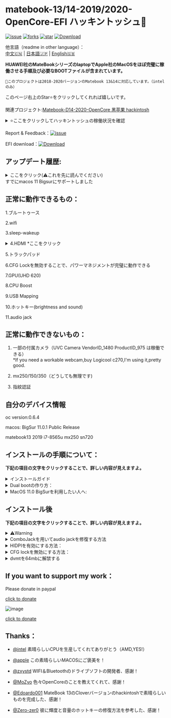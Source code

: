 # matebook-13/14-2019/2020-OpenCore-EFI  ハッキントッシュ  

  
[![issue](https://img.shields.io/github/issues/ske1996/matebook-13-2019-oc-efi?style=plastic)](https://github.com/ske1996/matebook-13-2019-oc-efi/issues)  [![forks](https://img.shields.io/github/forks/ske1996/matebook-13-2019-oc-efi?style=plastic)](https://github.com/ske1996/matebook-13-2019-oc-efi/network/members) [![star](https://img.shields.io/github/stars/ske1996/matebook-13-2019-oc-efi?style=plastic)](https://github.com/ske1996/matebook-13-2019-oc-efi/stargazers) [![Download](https://img.shields.io/badge/OpenCore%20EFI%20files%20download-4.2k-blue)](https://github.com/ske1996/matebook-13-2019-oc-efi/releases)  



他言語（readme in other language）：  
[中文🇨🇳](readme.md) | [日本語🇯🇵](readme-jp.md) | [English🇬🇧](readme-en.md)   


**HUAWEI社のMateBookシリーズのlaptopでApple社のMacOSをほぼ完璧に稼働させる手順及び必要なBOOTファイルが含まれています。**  



```
このプロジェクトは2018-2020バージョンのMatebook 13&14に対応しています。（intelのみ）
```

このページ右上のStar⭐️をクリックしてくれれば嬉しいです。  


関連プロジェクト:[Matebook-D14-2020-OpenCore 黑苹果 hackintosh  ](https://github.com/ske1996/Matebook-D14-2020-hackintosh)  

<details>  
<summary>⭐️ここをクリックしてハッキントッシュの稼働状況を確認</summary>  
 
[サンプル動画](https://www.bilibili.com/video/bv18z4y1U7rz)  
 
![image](https://github.com/ske1996/matebook-13-2019-oc-efi/blob/master/%E6%9D%82%E9%A1%B9/%E3%82%B9%E3%82%AF%E3%83%AA%E3%83%BC%E3%83%B3%E3%82%B7%E3%83%A7%E3%83%83%E3%83%88%202020-11-14%2019.30.41.png?raw=true)    
![image](https://i0.hdslb.com/bfs/article/0d73e23780c4a4a5b80b1e956dc8957bb95f3372.jpg@1320w_880h.webp)  
![image](https://i0.hdslb.com/bfs/article/3c89fd7615510c1b2e9efa1c6024348b4b635abc.jpg@1320w_1760h.webp)  


[サンプル動画](https://www.bilibili.com/video/bv18z4y1U7rz)  

</details>   

Report & Feedback：[![issue](https://img.shields.io/github/issues/ske1996/matebook-13-2019-oc-efi?style=plastic)](https://github.com/ske1996/matebook-13-2019-oc-efi/issues)  

  
EFI download：[![Download](https://img.shields.io/badge/OpenCore%20EFI%20files%20download-4.2k-blue)](https://github.com/ske1996/matebook-13-2019-oc-efi/releases)         

## アップデート履歴:  
<details>  
<summary>ここをクリック(⚠️これを先に読んでください)</summary>  

- 20210426:  
OpenCore's version is still in 0.6.5,but I've rebulit all of EFI files,no longer differentiate EFI files for Catalina and BigSur from right now,upgraded Airportitlwm to 1.3 stable,and added a property "force-online 01000000" to framebuffer    

- 20210317:  
I wont upgrade anything until it will be necessary to do(likes apple changed their secure boot policy,so you have to use latest opencore to boot etc.),it still works well on even lastest version of macos(11.2.3 when i wrote this). so,see you in next necessary-upgrade version.  


- 20210130:  
全てのBigSurバージョンのEFIに含まれているOpenCoreを0.6.5にアップグレードしました，一部のkextもアップグレードしました，さらにboot chimeをオンにしました。 

- 20201113:  
全てのBigSurバージョンのEFIに含まれているOpenCoreを0.6.4にアップグレードしました、正式版のBigSur 11.0.1まで対応します。  

- 20201106:  
MB13&14 2018-2019(bigsur ver)に含まれているOpenCoreを0.6.3にアップフレンドしました。  

  
- 20200918:  
二つのfakepcidのkextと一部の無意味のものを削除し、さらにwifiとbluetoothの衝突issueの解決を試しましたが、100％の解決とは言えないかもしれません。    

- 20200917:  
最新のAirportItlwmを使用していますので、これからheliportは必要なくなります、さらにOCを0.6.1にアップグレードしました  
bigsurとcatalinaのEFIファイルを分けましたので、自分のOSバージョンに応じてダウンロードする必要があります。  




- 20200916:  
delete more useless kext and ssdt,this version will take less ram,and upgrade opencore to 0.6.1  

 
- 20200905:   
イースター・エッグが含まれています+SMCLightSensor.kext  

 
 
- 20200822:  
一部の無意味のssdtを削除しました。  

  
- 20200814:  
V0814のEFIはcatalinaとbigsur両方をbootできるようにしました、一部のssdtを作り直しました。  

- 20200806:  
OpenCoreをオフィシャルの0.6.0にアップグレードしました。  


- 20200802:  
updated itlwmx.kext for 2020ver laptop,[click for download](https://github.com/ske1996/matebook-13-2019-oc-efi/raw/master/itlwmx%20beta0802.zip) 

- 20200728:  
itlwm.kextとHeliPort.dmgをpublic betaバージョンに更新しました  
HeliPort.dmgの使い方：macOSでダブルクリックでインストールする  


- 20200725:  
Macos 10.15.6までに対応できることを判明した   

- 20200724:  
opencoreを0.5.9にアップグレードしました。  

- 20200715:  
audio jackを修復しました。方法は下の「ComboJackを用いてaudio jackを修復する方法」に書いてあります。  

- 20200712:  
このEFIファイルは matebook 13/14 2019で動作できるのを判明しました。  
そして、2020 versionでの動作状況は以下となります:  
wifiのkextはload不能,他の部分は 2019 version,と同じでうまう動作できる.  
原因は2020 versionには第二世代のac9560を使用しているらしいです、今後には、修復を期待できると考えています。


- 20200710:  
マックOSをインストールするためのclover EFIを添付しました、    
このclover EFIファイルはマックOSをbootすることにも使えるのですが、  
opencore(oc) efiを使ってマックOSをbootすることをお勧めします.  

</details>  
すでにmacos 11 Bigsurにサポートしました  

## 正常に動作できるもの：

1.ブルートゥース  

2.wifi  

3.sleep-wakeup  

<details>  
<summary>4.HDMI *ここをクリック</summary>   
  
⭕️MataBook 13 2018-2020 そのまま使えます。  
❌MataBook 14 2019-2020 config.plistのFramebuffer部分を この内容に変更する必要があり：[Plan A](https://github.com/ske1996/matebook-13-2019-oc-efi/issues/49) |  [Plan B](https://github.com/ske1996/matebook-13-2019-oc-efi/issues/121)   
ただし、MataBook 14ではそのままに使えるケースもありますので、もしHDMIに問題がなければ、config.plistを編集しないのがおすすめです。  

 </details>   
 
5.トラックパッド  

6.CFG Lockを無効することで、パワーマネジメントが完璧に動作できる  

7.GPU(UHD 620)  

8.CPU Boost  

9.USB Mapping　　

10.ホットキー(brightness and sound)  

11.audio jack  


  
## 正常に動作できないもの：  


1. 一部の付属カメラ（UVC Camera VendorID_1480 ProductID_975 は稼働できる）  
*If you need a workable webcam,buy Logicool c270,I'm using it,pretty good.  

2. mx250/150/350（どうしても無理です)  
  
3. 指紋認証  


  
## 自分のデバイス情報     

oc version:0.6.4  

macos: BigSur 11.0.1 Public Release  

matebook13 2019 i7-8565u mx250 sn720  



## インストールの手順について：  

**下記の項目の文字をクリックすることで、詳しい内容が見えますよ。**  


<details>  
<summary>インストールガイド</summary>   
    
    
下の外部ページを参考して下さい：  
（このガイドを読むのには、一定の英語能力が必要です）　　

https://dortania.github.io/vanilla-laptop-guide/preparations/installer-overview.html  
</details>   
 
<details>  
<summary> Dual bootの作り方：</summary> 

[クリックしてガイドブックをダウンロード](https://github.com/ske1996/matebook-13-2019-oc-efi/raw/master/A%20guide%20for%20dualBoot%20of%20Matebook13%20from%20%40Francisco%20Novoa.pdf)  

*このガイドブックは英語で作成されたため、読むには一定の英語能力が必要です。  

Thanks [@Francisco Novoa(from Chile🇨🇱)](https://t.me/hackintosh_matebook13/8557) and this dual-boot guide is written by him   


</details>  
 


<details>  
<summary>MacOS 11.0 BigSurを利用したい人へ:</summary> 


1. CatalinaからBigSurへのアップグレードにはOTA方式で実行可能.  
2. BigSurをどうインストールするにもかかわらず、その前にCFG Lockをアンロックすることがおすすめ.  
3. CatalinaからBigSurへのアップグレードしたい人に対して、アップグレードのプロセスを始める前に、ESPのpartitionをmountして、その中のEFIフォルダを私の[release](https://github.com/ske1996/matebook-13-2019-oc-efi/releases)でのBigSurバージョンに対応するものを変える必要がある.  




</details>  



## インストール後  



**下記の項目の文字をクリックすることで、詳しい内容が見えますよ。**  
  
<details>  
<summary>⚠️Warning</summary>  
⚠️⚠️⚠️⚠️⚠️⚠️⚠️⚠️⚠️⚠️⚠️⚠️⚠️⚠️⚠️⚠️⚠️⚠️⚠️⚠️⚠️⚠️⚠️⚠️⚠️⚠️⚠️⚠️⚠️⚠️⚠️⚠️⚠️⚠️⚠️⚠️  
  
1. OpencoreでMacOS以外のOS(Windows,linuxを含む)をbootしないこと.  
純正ライセンスをその操作により失うリスクがある,UUIDなどを正しくconfig.plistに注入するやり方をわかるなら論外.  
上記のリスクが必ず発生するわけではないですが、そうしないのがおすすめです.  
opencoreのOS選択画面でctrl + enterを同時に押すことでMacOSのpartitionを選ぶことより、MacOSをデフォルトbootに設定する.  
その後、MacOSに入ってから、ESPのpartitionをmountして、EFI/OC/config.plistをpropertreeで開き、その中の"showpicker"オプションをOFF(False)に設定する.  
これで、一旦マシンを起動すると、opencoreのOS選択画面を自動的にスキップし、直接的にMACOSに入る.  
Double bootの人に対して、もしMacOS以外のOS(Windows,linuxを含む)に切り替えたい時には、起動ボタンを押した後にすぐにF12を連打することで、オリジナルのuefi boot managerに入ることができ、そこでMacOS以外のOS(Windows,linuxを含む)を選べばいい。

2. daily pcとして使用し始める前に、ESPのpartitionをmountして、EFI/OC/config.plistをpropertreeで開き、MLB/SN/UUIDを独自のものに変えるのを忘れないこと.  

3. MACOSのシステム環境設定のapple idのところで"serch my mac"をオンにしないこと.  

4. MACOSのシステム環境設定の"セキュリティーとプライバシー"のところで"file vault"をオンにしないこと.  


</details>  




<details>  
<summary>ComboJackを用いてaudio jackを修復する方法</summary>   

![image](https://github.com/ske1996/matebook-13-2019-oc-efi/blob/master/%E6%9D%82%E9%A1%B9/audiojack.png?raw=true)  

From Heporis:  　　

https://github.com/randomprofilename/ComboJack


1.このrepoから[ComboJack-master.zip(クリック)](https://github.com/ske1996/matebook-13-2019-oc-efi/raw/master/ComboJack-master.zip)をダウンロード  
2.ターミナルでComboJack_Installer/install.shを実行します  
3.再起動します
  
  
</details>   


<details>  
<summary>HIDPIを有効にする方法：</summary>   
    
⚠️気をつけてください：  
OSのバージョンによって、これから使うプログラムが異なります     
BigSur：[click to download](https://github.com/ske1996/matebook-13-2019-oc-efi/raw/master/Bigsur/%EF%BC%88BigSur%E6%96%B9%E6%A1%882%EF%BC%89hidpi.zip)  
Catalina：https://github.com/xzhih/one-key-hidpi  

 

自分の例：  
1. enable HiDPi (with patch/inject EDID)ーーーーーーー 一番目のステップで"2"を選んで下さい
2. macbook pro   
3. 6番目のオプションを選ぶ    
5. ”1600x1066 1343x895 2160x1440”をこのままに入力  


HiDPIをオンにしてから、システム環境設定/ディスプレイで解析度を1343x895に設定し、永遠にこの解析度に固定してくだい、他の解析度に設定しますと、BUGが出てきます。

*注意⚠️画像の左の部分を見てください、その1343x895が正しいです。しかし、右の選択肢に関しては、必ず画像と同じ位置ではありませんので注意してください。  


![image](http://m.qpic.cn/psc?/V51Uqo3Z3KmDDj0bhEZH0ySaLy25K537/ruAMsa53pVQWN7FLK88i5q01OKCJFpwjG8DeWk34ZAlT4PiIkTwV7VOQNDBpBB7OkqG1Id2.r35y0gnRAtugvhPBj1i6J0*cx1bGL996lhQ!/b&bo=NAV8AwAAAAADB2w!&rf=viewer_4)  

*注意⚠️画像の左の部分を見てください、その1343x895が正しいです。しかし、右の選択肢に関しては、必ず画像と同じ位置ではありませんので注意してください。 




</details>   
  
  

<details>  
<summary>CFG lockを無効にする方法：</summary>   
  
⚠️CFG lockを無効にしたら、どんなことができる？  

完璧なパワー管理  
バッテリーライフがある程度長くなる  
スリープでの電力消費がさらに減少する  
  
  
⚠️  

まずはHUAWEIの公式サイトでBIOSを1.28にアップグレードするためのパッケージをダウンロードし、BIOSをアップグレードします。   


1.USBメモリ（容量には最低制限なし）をfat32にフォーマットする

2.USBメモリのルートで名前が"EFI"のフォルダを作る  

3.EFIフォルダ内に名前が"BOOT"のフォルダを作る  

4.[cfgunlock.zip(クリック)](https://github.com/ske1996/matebook-13-2019-oc-efi/raw/master/cfgunlock.zip)をダウンロード  

5.cfgunlock.zip内のbootx64.efiをEFI/BOOTにコピー 

そして、そのusbメモリーを用い、BOOT（起動）する  

usbメモリーを用いて起動後   

altと＝を同時に押す  
(異なる言語のキーボード間では、キーの配置が異なる。私のキーボードは標準USA英語のものなので、このガイドも私のキーボードに基づいて書いたもので、日本語キーボードバージョンのPCを利用している人は外付けのUSA英語のキーボードを使ってください)  

ACPI Variable の画面で↑/↓の矢印キーを用いて"cpusetup"のオプションを探す（大体3ページ目にある）  


見つかったら、enterキーで"cpusetup"に入る  

そちらの画面は以下の画像と同じはず  
![image](https://github.com/ske1996/matebook-13-2019-oc-efi/blob/master/%E6%9D%82%E9%A1%B9/RU.jpg?raw=true)

  
0030-0E（縦0030、横0E）は01のはず  

←→↑↓の矢印キーを使い、0030-0Eをピックして"00"を入れ替える  

ctrl+wでチェンジを保存  

保存に問題がなければ,"update written"のようなことが提示する  

alt+qで退出してOSに切り替える  

このあとはもう一度そのUSBメモリで起動し、修正した部分がちゃんとできたどうかをチェックする。  
そして[propertree](https://github.com/ske1996/matebook-13-2019-oc-efi/raw/master/ProperTree.zip)を利用し、ESP partitionでEFI/OC/config.plistのkernel/add/quirksを以下のようにチェンジすることをおすすめ：  
![image](https://github.com/ske1996/matebook-13-2019-oc-efi/blob/master/%E6%9D%82%E9%A1%B9/cfgunlosk.png?raw=true)  

</details>   

<details>  
<summary>dvmtを64mbに解禁する</summary>  
    
  ⚠️dvmtを64mbに解禁したら、どんなことができる？  
  hdmi/dpで4k60pまでに対応できる  
  p.s.　デフォルトは4k30p
  
  
 基本的には前のCFGのガイドと同じ  

[cfgunlock.zip](https://github.com/ske1996/matebook-13-2019-oc-efi/raw/master/cfgunlock.zip)内のbootx64.efiを含むusbメモリーを用いて起動後   

altと＝を同時に押す  
(異なる言語のキーボード間では、キーの配置が異なる。私のキーボードは標準USA英語のものなので、このガイドも私のキーボードに基づいて書いたもので、日本語キーボードバージョンのPCを利用している人は外付けのUSA英語のキーボードを使ってください)  

ACPI Variable の画面で↑/↓の矢印キーを用いて"Sasetup"のオプションを探す  


見つかったら、enterキーで"SaSetup"に入る  

crtl+pagedownで次のページに変更する  
この時の画面は下の画像と同じはず（縦の1番目の座標は0100）  
  
![image](https://github.com/ske1996/matebook-13-2019-oc-efi/raw/master/%E6%9D%82%E9%A1%B9/dvmt64.bmp)  

4. 縦0100横07を02に，縦0100横08を03に変更する（矢印キーでオプションをピック、enterを押す、数字を入力）  

5. Crtl+wで保存  

このあとはもう一度そのUSBメモリで起動し、修正した部分がちゃんとできたどうかをチェックする。  
そして[propertree](https://github.com/ske1996/matebook-13-2019-oc-efi/raw/master/ProperTree.zip)を利用し、ESP partitionでEFI/OC/config.plistのDeviceProperties/Add/PciRoot(0x0)/Pci(0x2,0x0)を以下のようにチェンジすることをおすすめ：  

⚠️以下のconfig設定はmatebook 13 2018-2019だけに対応している  

![image](https://github.com/ske1996/matebook-13-2019-oc-efi/blob/master/%E6%9D%82%E9%A1%B9/dvmt64config.png?raw=true)  
  
  
このdvmtガイドは[@laozhiang](https://github.com/laozhiang)の発想に基づき、完成したものである  
  


</details>         
      


## If you want to support my work：

Please donate in paypal  

[click to donate](https://paypal.me/ske1996)  

![image](https://github.com/ske1996/matebook-13-2019-oc-efi/blob/master/%E6%9D%82%E9%A1%B9/paypal.png?raw=true)  

[click to donate](https://paypal.me/ske1996)  



## Thanks：

- [@intel](https://www.intel.com/content/www/us/en/homepage.html) 素晴らしいCPUを生産してくれてありがとう（AMD,YES!）

- [@apple](https://www.apple.com/) この素晴らしいMACOSにご褒美を！
 
- [@zxystd](https://github.com/OpenIntelWireless/itlwm) WIFI＆Bluetoothのドライブソフトの開発者、感謝！  

- [@MoZyo](https://github.com/MoZyo/RedmiBook-13-10th-Gen-Intel-Hackintosh) 色々OpenCoreのことを教えてくれて、感謝！

- [@Edoardo001](https://github.com/Edoardo001/Matebook-13-Hackintosh)  MateBook 13のCloverバージョンのhackintoshで素晴らしいものを完成した、感謝！  

- [@Zero-zer0](https://github.com/Zero-zer0) 彼に輝度と音量のホットキーの修復方法を参考した、感謝！
